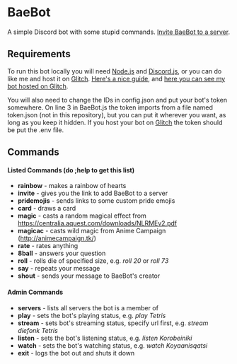 # BaeBot
A simple Discord bot with some stupid commands. [Invite BaeBot to a server](https://discordapp.com/api/oauth2/authorize?client_id=423155396342054912&permissions=0&scope=bot).

## Requirements
To run this bot locally you will need [Node.js](https://nodejs.org/) and [Discord.js](https://discord.js.org/), or you can do like me and host it on [Glitch](https://glitch.com/). [Here's a nice guide](https://anidiotsguide_old.gitbooks.io/discord-js-bot-guide/content/other-guides/hosting-on-glitchcom.html), and [here you can see my bot hosted on Glitch](https://glitch.com/edit/#!/baebot).

You will also need to change the IDs in config.json and put your bot's token somewhere. On line 3 in BaeBot.js the token imports from a file named token.json (not in this repository), but you can put it wherever you want, as long as you keep it hidden. If you host your bot on [Glitch](https://glitch.com/) the token should be put the .env file.

## Commands
#### Listed Commands (do ;help to get this list)
* **rainbow** - makes a rainbow of hearts
* **invite** - gives you the link to add BaeBot to a server
* **pridemojis** - sends links to some custom pride emojis
* **card** - draws a card
* **magic** - casts a random magical effect from https://centralia.aquest.com/downloads/NLRMEv2.pdf
* **magicac** - casts wild magic from Anime Campaign (http://animecampaign.tk/)
* **rate** - rates anything
* **8ball** - answers your question
* **roll** - rolls die of specified size, e.g. *roll 20* or *roll 73*
* **say** - repeats your message
* **shout** - sends your message to BaeBot's creator

#### Admin Commands
* **servers** - lists all servers the bot is a member of
* **play** - sets the bot's playing status, e.g. *play Tetris*
* **stream** - sets bot's streaming status, specify url first, e.g. *stream diefonk Tetris*
* **listen** - sets the bot's listening status, e.g. *listen Korobeiniki*
* **watch** - sets the bot's watching status, e.g. *watch Koyaanisqatsi*
* **exit** - logs the bot out and shuts it down
